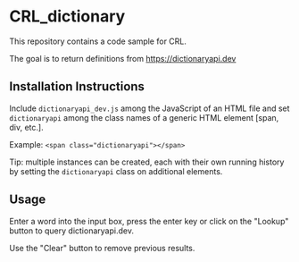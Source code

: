 # CRL_dictionary

This repository contains a code sample for CRL.

The goal is to return definitions from https://dictionaryapi.dev

## Installation Instructions

Include `dictionaryapi_dev.js` among the JavaScript of an HTML file and set `dictionaryapi` among the class names of a generic HTML element [span, div, etc.].

Example:
```<span class="dictionaryapi"></span>```

Tip: multiple instances can be created, each with their own running history by setting the `dictionaryapi` class on additional elements.

## Usage

Enter a word into the input box, press the enter key or click on the "Lookup" button to query dictionaryapi.dev.

Use the "Clear" button to remove previous results.